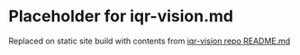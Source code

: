 # Placeholder for iqr-vision.md

Replaced on static site build with contents from [iqr-vision repo README.md](https://github.com/iqr-lab/iqr-vision/blob/main/README.md)
